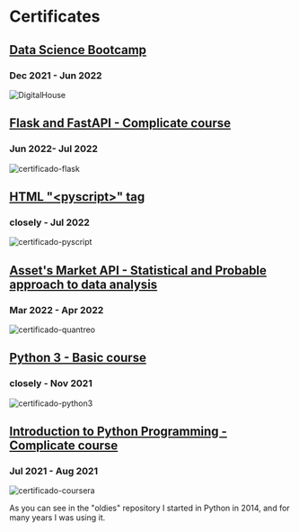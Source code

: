 # Certificates

## <u>Data Science Bootcamp</u>
### Dec 2021 - Jun 2022

![DigitalHouse](https://user-images.githubusercontent.com/95892143/182146284-2274619f-a8f6-4bd0-b3ec-34cfead364b6.png)
<br>

## <u>Flask and FastAPI - Complicate course</u>
### Jun 2022- Jul 2022
  
![certificado-flask](https://user-images.githubusercontent.com/95892143/182146463-8506d0fb-128a-431e-87a3-21920121eab2.jpg)
<br>

## <u>HTML "\<pyscript>" tag</u>
### closely - Jul 2022

![certificado-pyscript](https://user-images.githubusercontent.com/95892143/182146421-9f4a7990-11cf-4a8f-8f54-104209b62690.jpg)
<br>

## <u>Asset's Market API - Statistical and Probable approach to data analysis</u>
### Mar 2022 - Apr 2022
  
![certificado-quantreo](https://user-images.githubusercontent.com/95892143/182146692-66830012-c1a3-4408-be1b-4a44af5b6164.jpg)
<br>

## <u>Python 3 - Basic course</u>
### closely - Nov 2021
  
![certificado-python3](https://user-images.githubusercontent.com/95892143/182146827-20fffdea-e34d-48ce-a2bd-cc38bc894e54.jpg)
<br>

## <u>Introduction to Python Programming - Complicate course</u>
### Jul 2021 - Aug 2021
  
![certificado-coursera](https://user-images.githubusercontent.com/95892143/182147467-1f116efa-ed4c-40c2-970d-14001b992cc3.jpeg)
<br>

As you can see in the "oldies" repository I started in Python in 2014, and for many years I was using it.
